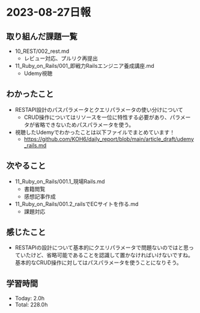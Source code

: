 # 2023-08-27日報

## 取り組んだ課題一覧
* 10_REST/002_rest.md
  * レビュー対応、プルリク再提出
* 11_Ruby_on_Rails/001_即戦力Railsエンジニア養成講座.md
  * Udemy視聴

## わかったこと
* RESTAPI設計のパスパラメータとクエリパラメータの使い分けについて
  * CRUD操作についてはリソースを一位に特性する必要があり、パラメータが省略できないためパスパラメータを使う。
* 視聴したUdemyでわかったことは以下ファイルでまとめています！
  * https://github.com/KOH6/daily_report/blob/main/article_draft/udemy_rails.md

## 次やること
* 11_Ruby_on_Rails/001.1_現場Rails.md
  * 書籍閲覧
  * 感想記事作成
* 11_Ruby_on_Rails/001.2_railsでECサイトを作る.md
  * 課題対応

## 感じたこと
* RESTAPIの設計について基本的にクエリパラメータで問題ないのではと思っていたけど、省略可能であることを認識して置かなければいけないですね。基本的なCRUD操作に対してはパスパラメータを使うことになりそう。

## 学習時間
* Today: 2.0h
* Total: 228.0h